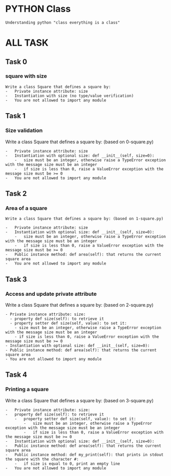 # PYTHON Class
    Understanding python "class everything is a class"
# ALL TASK

## Task 0
###  square with size
    Write a class Square that defines a square by:
    -   Private instance attribute: size
    -   Instantiation with size (no type/value verification)
    -   You are not allowed to import any module

## Task 1
### Size validation
Write a class Square that defines a square by: (based on 0-square.py)

    -   Private instance attribute: size
    -   Instantiation with optional size: def __init__(self, size=0):
        -   size must be an integer, otherwise raise a TypeError exception with the message size must be an integer
        -   if size is less than 0, raise a ValueError exception with the message size must be >= 0
    -   You are not allowed to import any module
## Task 2
###  Area of a square
    Write a class Square that defines a square by: (based on 1-square.py)

    -   Private instance attribute: size
    -   Instantiation with optional size: def __init__(self, size=0):
        -   size must be an integer, otherwise raise a TypeError exception with the message size must be an integer
        -   if size is less than 0, raise a ValueError exception with the message size must be >= 0
    -   Public instance method: def area(self): that returns the current square area
    -   You are not allowed to import any module

## Task 3
### Access and update private attribute
Write a class Square that defines a square by: (based on 2-square.py)

    - Private instance attribute: size:
      - property def size(self): to retrieve it
      - property setter def size(self, value): to set it:
        - size must be an integer, otherwise raise a TypeError exception with the message size must be an integer
        - if size is less than 0, raise a ValueError exception with the message size must be >= 0
    - Instantiation with optional size: def __init__(self, size=0):
    - Public instance method: def area(self): that returns the current square area
    - You are not allowed to import any module

## Task 4
### Printing a square
Write a class Square that defines a square by: (based on 3-square.py)

    -   Private instance attribute: size:
    -   property def size(self): to retrieve it
        -   property setter def size(self, value): to set it:
            -   size must be an integer, otherwise raise a TypeError exception with the message size must be an integer
            -   if size is less than 0, raise a ValueError exception with the message size must be >= 0
    -   Instantiation with optional size: def __init__(self, size=0):
    -   Public instance method: def area(self): that returns the current square area
    -   Public instance method: def my_print(self): that prints in stdout the square with the character #:
        -   if size is equal to 0, print an empty line
    -   You are not allowed to import any module

